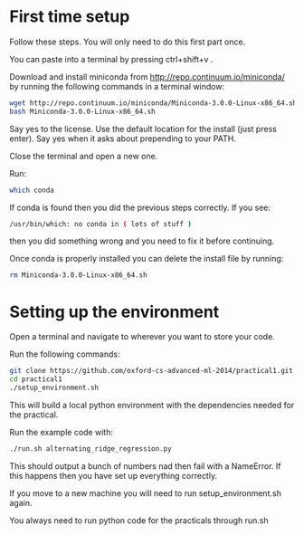 # First time setup

Follow these steps.  You will only need to do this first part once.

You can paste into a terminal by pressing ctrl+shift+v .

Download and install miniconda from http://repo.continuum.io/miniconda/ by 
running the following commands in a terminal window:

```bash
wget http://repo.continuum.io/miniconda/Miniconda-3.0.0-Linux-x86_64.sh
bash Miniconda-3.0.0-Linux-x86_64.sh
```

Say yes to the license.
Use the default location for the install (just press enter).
Say yes when it asks about prepending to your PATH.

Close the terminal and open a new one.

Run:

```bash
which conda
```

If conda is found then you did the previous steps correctly.  If you see:

```bash
/usr/bin/which: no conda in ( lots of stuff )
```

then you did something wrong and you need to fix it before continuing.

Once conda is properly installed you can delete the install file by running:

```bash
rm Miniconda-3.0.0-Linux-x86_64.sh
```

# Setting up the environment

Open a terminal and navigate to wherever you want to store your code.

Run the following commands:

```bash
git clone https://github.com/oxford-cs-advanced-ml-2014/practical1.git
cd practical1
./setup_environment.sh
```

This will build a local python environment with the dependencies needed for the 
practical.

Run the example code with:

```bash
./run.sh alternating_ridge_regression.py
```

This should output a bunch of numbers nad then fail with a NameError.  If this 
happens then you have set up everything correctly.

If you move to a new machine you will need to run setup_environment.sh again.

You always need to run python code for the practicals through run.sh

